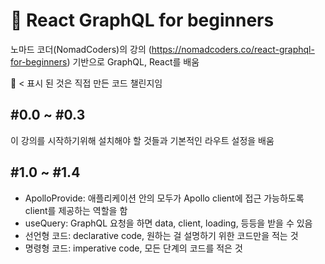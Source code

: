 # 📖 React GraphQL for beginners
노마드 코더(NomadCoders)의 강의 (https://nomadcoders.co/react-graphql-for-beginners) 기반으로 GraphQL, React를 배움<br>

📖 $<$ 표시 된 것은 직접 만든 코드 챌린지임

## #0.0 ~ #0.3
이 강의를 시작하기위해 설치해야 할 것들과 기본적인 라우트 설정을 배움

## #1.0 ~ #1.4
- ApolloProvide: 애플리케이션 안의 모두가 Apollo client에 접근 가능하도록 client를 제공하는 역할을 함
- useQuery: GraphQL 요청을 하면 data, client, loading, 등등을 받을 수 있음
- 선언형 코드: declarative code, 원하는 걸 설명하기 위한 코드만을 적는 것
- 명령형 코드: imperative code, 모든 단계의 코드를 적은 것
